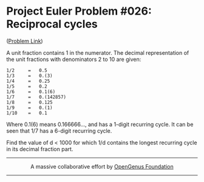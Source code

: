 # Project Euler Problem #026: Reciprocal cycles  

([Problem Link](https://projecteuler.net/problem=26))

A unit fraction contains 1 in the numerator. The decimal representation of the unit fractions with denominators 2 to 10 are given:

    1/2     =   0.5
    1/3     =   0.(3)
    1/4     =   0.25
    1/5     =   0.2
    1/6     =   0.1(6)
    1/7     =   0.(142857)
    1/8     =   0.125
    1/9     =   0.(1)
    1/10    =   0.1 

Where 0.1(6) means 0.166666..., and has a 1-digit recurring cycle. It can be seen that 1/7 has a 6-digit recurring cycle.

Find the value of d < 1000 for which 1/d contains the longest recurring cycle in its decimal fraction part.



---

<p align="center">
	A massive collaborative effort by <a href="https://github.com/OpenGenus/cosmos">OpenGenus Foundation</a> 
</p>

---
